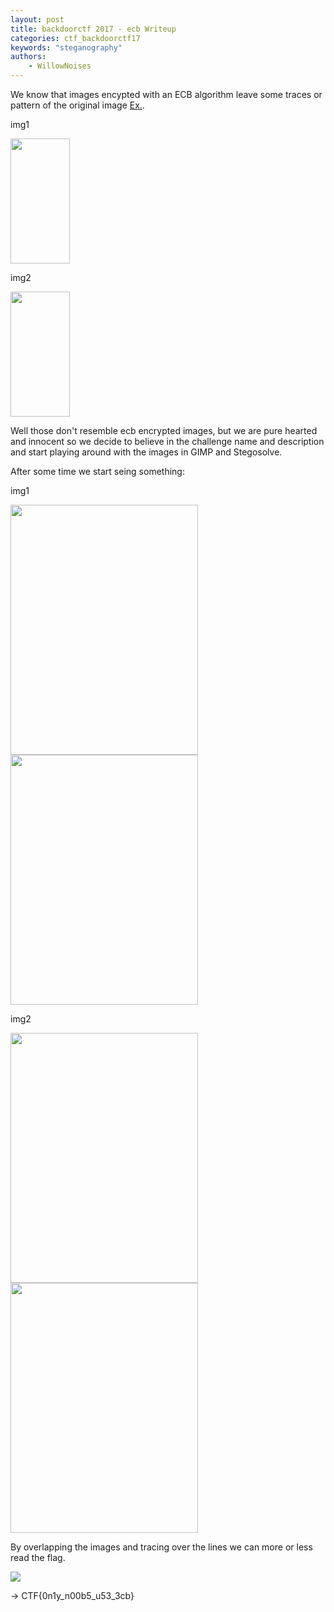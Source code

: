 ```yaml
---
layout: post
title: backdoorctf 2017 - ecb Writeup
categories: ctf_backdoorctf17
keywords: "steganography"
authors:
    - WillowNoises
---
```


We know that images encypted with an ECB algorithm leave some traces or pattern of the original image [Ex.](https://i.stack.imgur.com/bXAUL.png).

img1

<img src="{{ site-url }}/assets/backdoorctf17/ecb-1.png" height="200" width="95">

img2

<img src="{{ site-url }}/assets/backdoorctf17/ecb-2.png" height="200" width="95">

Well those don't resemble ecb encrypted images, but we are pure hearted and innocent so we decide to believe in the challenge name and description and start playing around with the images in GIMP and Stegosolve.

After some time we start seing something:

img1


<img src="{{ site-url }}/assets/backdoorctf17/ecb-3.png" height="400" width="300">


<img src="{{ site-url }}/assets/backdoorctf17/ecb-4.png" height="400" width="300">

img2


<img src="{{ site-url }}/assets/backdoorctf17/ecb-5.jpg" height="400" width="300">


<img src="{{ site-url }}/assets/backdoorctf17/ecb-6.png" height="400" width="300">

By overlapping the images and tracing over the lines we can more or less read the flag.

<img src="{{ site-url }}/assets/backdoorctf17/ecb-7.png">


-> CTF{0n1y_n00b5_u53_3cb}
